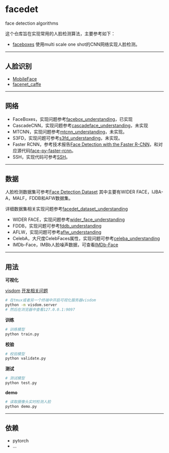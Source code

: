 # facedet

face detection algorithms

这个仓库旨在实现常用的人脸检测算法，主要参考如下：
- [faceboxes](https://github.com/lxg2015/faceboxes) 使用multi scale one shot的CNN网络实现人脸检测。

---
## 人脸识别

- [MobileFace](https://github.com/becauseofAI/MobileFace)
- [facenet_caffe](https://github.com/lippman1125/facenet_caffe)

---
## 网络

- FaceBoxes，实现问题参考[facebox_understanding](./doc/facebox_understanding.md)，已实现
- CascadeCNN，实现问题参考[cascadeface_understanding](./doc/cascadeface_understanding.md)，未实现
- MTCNN，实现问题参考[mtcnn_understanding](./doc/mtcnn_understanding.md)，未实现。
- S3FD，实现问题可参考[s3fd_understanding](./doc/s3d_understanding.md)，未实现。
- Faster RCNN，参考技术报告[Face Detection with the Faster R-CNN](https://arxiv.org/abs/1606.03473)，和对应源代码[face-py-faster-rcnn](https://github.com/playerkk/face-py-faster-rcnn)。
- SSH，实现代码可参考[SSH](https://github.com/mahyarnajibi/SSH)。


---
## 数据

人脸检测数据集可参考[Face Detection Dataset](https://xuchong.github.io/dataset/facedetection/2016/08/22/face-detetion-dataset.html) 其中主要有WIDER FACE，IJBA-A，MALF，FDDB和AFW数据集。

详细数据集相关实现问题参考[facedet_dataset_understanding](./doc/facedet_dataset_understanding.md)

- WIDER FACE，实现问题参考[wider_face_understanding](./doc/wider_face_understanding.md)
- FDDB，实现问题可参考[fddb_understanding](./doc/fddb_understanding.md)
- AFLW，实现问题可参考[aflw_understanding](./doc/aflw_understanding.md)
- CelebA，大尺度CelebFaces属性，实现问题可参考[celeba_understanding](./doc/celeba_understanding.md)
- IMDb-Face，IMBb人脸噪声数据，可查看[IMDb-Face](https://github.com/fwang91/IMDb-Face)


---
## 用法

**可视化**

[visdom](https://github.com/facebookresearch/visdom)
[开发相关问题](doc/visdom_problem.md)

```bash
# 在tmux或者另一个终端中开启可视化服务器visdom
python -m visdom.server
# 然后在浏览器中查看127.0.0.1:9097
```

**训练**
```bash
# 训练模型
python train.py
```

**校验**
```bash
# 校验模型
python validate.py
```

**测试**
```bash
# 测试模型
python test.py
```

**demo**
```bash
# 读取摄像头实时检测人脸
python demo.py
```

---
## 依赖

- pytorch
- ...
